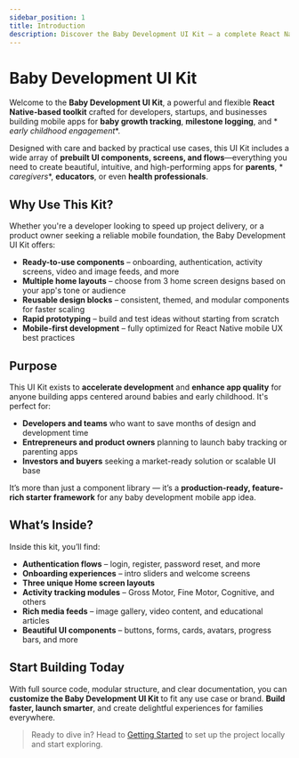 ```yaml
---
sidebar_position: 1
title: Introduction
description: Discover the Baby Development UI Kit – a complete React Native solution for building beautiful, scalable, and user-friendly baby development applications.
---
```


# Baby Development UI Kit

Welcome to the **Baby Development UI Kit**, a powerful and flexible **React Native-based toolkit** crafted for
developers, startups, and businesses building mobile apps for **baby growth tracking**, **milestone logging**, and *
*early childhood engagement**.

Designed with care and backed by practical use cases, this UI Kit includes a wide array of **prebuilt UI components,
screens, and flows**—everything you need to create beautiful, intuitive, and high-performing apps for **parents**, *
*caregivers**, **educators**, or even **health professionals**.

## Why Use This Kit?

Whether you're a developer looking to speed up project delivery, or a product owner seeking a reliable mobile
foundation, the Baby Development UI Kit offers:

- **Ready-to-use components** – onboarding, authentication, activity screens, video and image feeds, and more
- **Multiple home layouts** – choose from 3 home screen designs based on your app's tone or audience
- **Reusable design blocks** – consistent, themed, and modular components for faster scaling
- **Rapid prototyping** – build and test ideas without starting from scratch
- **Mobile-first development** – fully optimized for React Native mobile UX best practices

## Purpose

This UI Kit exists to **accelerate development** and **enhance app quality** for anyone building apps centered around
babies and early childhood. It's perfect for:

- **Developers and teams** who want to save months of design and development time
- **Entrepreneurs and product owners** planning to launch baby tracking or parenting apps
- **Investors and buyers** seeking a market-ready solution or scalable UI base

It’s more than just a component library — it’s a **production-ready, feature-rich starter framework** for any baby
development mobile app idea.

## What’s Inside?

Inside this kit, you’ll find:

- **Authentication flows** – login, register, password reset, and more
- **Onboarding experiences** – intro sliders and welcome screens
- **Three unique Home screen layouts**
- **Activity tracking modules** – Gross Motor, Fine Motor, Cognitive, and others
- **Rich media feeds** – image gallery, video content, and educational articles
- **Beautiful UI components** – buttons, forms, cards, avatars, progress bars, and more

## Start Building Today

With full source code, modular structure, and clear documentation, you can **customize the Baby Development UI Kit** to
fit any use case or brand. **Build faster, launch smarter**, and create delightful experiences for families everywhere.

> Ready to dive in? Head to [Getting Started](./getting-started/installation) to set up the project locally and start
> exploring.
